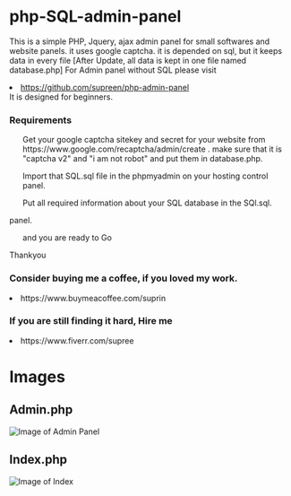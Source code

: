 # php-SQL-admin-panel
This is a simple PHP, Jquery, ajax admin panel for small softwares and website panels. it uses google captcha. it is depended on sql, but it keeps data in every file [After Update, all data is kept in one file named database.php]
For Admin panel without SQL please visit <li> https://github.com/supreen/php-admin-panel </li>
It is designed for beginners.


<h3>Requirements</h3>
<ul>Get your google captcha sitekey and secret for your website from https://www.google.com/recaptcha/admin/create . make sure that it is "captcha v2" and "i am not robot" and put them in database.php.</ul>   
<ul>Import that SQL.sql file in the phpmyadmin on your hosting control panel.</ul>   
<ul>Put all required information about your SQL database in the SQl.sql.</ul>   
panel.</ul>   
<ul>and you are ready to Go</ul>   


Thankyou 

<h3>Consider buying me a coffee, if you loved my work.</h3>
<li>https://www.buymeacoffee.com/suprin

<h3>If you are still finding it hard, Hire me</h3> 
<li>https://www.fiverr.com/supree



<h1> Images </h1>
<bn>
  
<h2> Admin.php </h2>

![Image of Admin Panel](https://suprin.sobdar.com/references/adlogin.JPG)

<h2> Index.php </h2>
  
 ![Image of Index](https://raw.githubusercontent.com/supreen/php-admin-panel/master/login/images/index.JPG)

